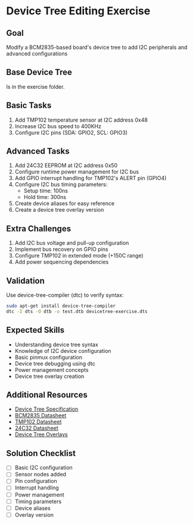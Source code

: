 # Device Tree Editing Exercise

## Goal
Modify a BCM2835-based board's device tree to add I2C peripherals and advanced configurations

## Base Device Tree

Is in the exercise folder.

## Basic Tasks
1. Add TMP102 temperature sensor at I2C address 0x48
1. Increase I2C bus speed to 400KHz
1. Configure I2C pins (SDA: GPIO2, SCL: GPIO3)

## Advanced Tasks
1. Add 24C32 EEPROM at I2C address 0x50
1. Configure runtime power management for I2C bus
1. Add GPIO interrupt handling for TMP102's ALERT pin (GPIO4)
1. Configure I2C bus timing parameters:
   - Setup time: 100ns
   - Hold time: 300ns
1. Create device aliases for easy reference
1. Create a device tree overlay version

## Extra Challenges
1. Add I2C bus voltage and pull-up configuration
1. Implement bus recovery on GPIO pins
1. Configure TMP102 in extended mode (+150C range)
1. Add power sequencing dependencies

## Validation
Use device-tree-compiler (dtc) to verify syntax:

```bash
sudo apt-get install device-tree-compiler
dtc -I dts -O dtb -o test.dtb devicetree-exercise.dts
```

## Expected Skills
- Understanding device tree syntax
- Knowledge of I2C device configuration
- Basic pinmux configuration
- Device tree debugging using dtc
- Power management concepts
- Device tree overlay creation

## Additional Resources
- [Device Tree Specification](https://www.devicetree.org/specifications/)
- [BCM2835 Datasheet](https://www.raspberrypi.org/documentation/hardware/raspberrypi/bcm2835/BCM2835-ARM-Peripherals.pdf)
- [TMP102 Datasheet](https://www.ti.com/lit/ds/symlink/tmp102.pdf)
- [24C32 Datasheet](https://ww1.microchip.com/downloads/en/DeviceDoc/doc0336.pdf)
- [Device Tree Overlays](https://www.kernel.org/doc/html/latest/devicetree/overlay-notes.html)

## Solution Checklist
- [ ] Basic I2C configuration
- [ ] Sensor nodes added
- [ ] Pin configuration
- [ ] Interrupt handling
- [ ] Power management
- [ ] Timing parameters
- [ ] Device aliases
- [ ] Overlay version
